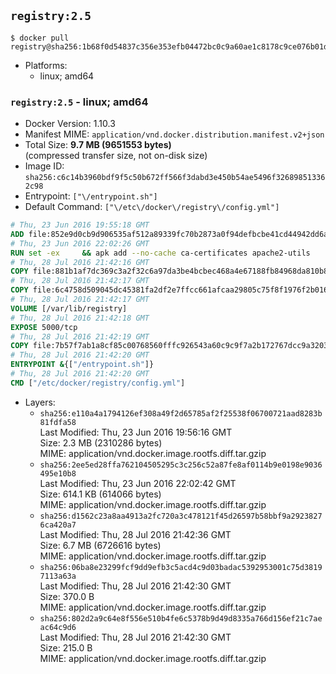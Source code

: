 ## `registry:2.5`

```console
$ docker pull registry@sha256:1b68f0d54837c356e353efb04472bc0c9a60ae1c8178c9ce076b01d2930bcc5d
```

-	Platforms:
	-	linux; amd64

### `registry:2.5` - linux; amd64

-	Docker Version: 1.10.3
-	Manifest MIME: `application/vnd.docker.distribution.manifest.v2+json`
-	Total Size: **9.7 MB (9651553 bytes)**  
	(compressed transfer size, not on-disk size)
-	Image ID: `sha256:c6c14b3960bdf9f5c50b672ff566f3dabd3e450b54ae5496f326898513362c98`
-	Entrypoint: `["\/entrypoint.sh"]`
-	Default Command: `["\/etc\/docker\/registry\/config.yml"]`

```dockerfile
# Thu, 23 Jun 2016 19:55:18 GMT
ADD file:852e9d0cb9d906535af512a89339fc70b2873a0f94defbcbe41cd44942dd6ac8 in /
# Thu, 23 Jun 2016 22:02:26 GMT
RUN set -ex     && apk add --no-cache ca-certificates apache2-utils
# Thu, 28 Jul 2016 21:42:16 GMT
COPY file:881b1af7dc369c3a2f32c6a97da3be4bcbec468a4e67188fb84968da810b8591 in /bin/registry
# Thu, 28 Jul 2016 21:42:17 GMT
COPY file:6c4758d509045dc45381fa2df2e7ffcc661afcaa29805c75f8f1976f2b016db8 in /etc/docker/registry/config.yml
# Thu, 28 Jul 2016 21:42:17 GMT
VOLUME [/var/lib/registry]
# Thu, 28 Jul 2016 21:42:18 GMT
EXPOSE 5000/tcp
# Thu, 28 Jul 2016 21:42:19 GMT
COPY file:7b57f7ab1a8cf85c00768560fffc926543a60c9c9f7a2b172767dcc9a3203394 in /entrypoint.sh
# Thu, 28 Jul 2016 21:42:20 GMT
ENTRYPOINT &{["/entrypoint.sh"]}
# Thu, 28 Jul 2016 21:42:20 GMT
CMD ["/etc/docker/registry/config.yml"]
```

-	Layers:
	-	`sha256:e110a4a1794126ef308a49f2d65785af2f25538f06700721aad8283b81fdfa58`  
		Last Modified: Thu, 23 Jun 2016 19:56:16 GMT  
		Size: 2.3 MB (2310286 bytes)  
		MIME: application/vnd.docker.image.rootfs.diff.tar.gzip
	-	`sha256:2ee5ed28ffa762104505295c3c256c52a87fe8af0114b9e0198e9036495e10b8`  
		Last Modified: Thu, 23 Jun 2016 22:02:42 GMT  
		Size: 614.1 KB (614066 bytes)  
		MIME: application/vnd.docker.image.rootfs.diff.tar.gzip
	-	`sha256:d1562c23a8aa4913a2fc720a3c478121f45d26597b58bbf9a29238276ca420a7`  
		Last Modified: Thu, 28 Jul 2016 21:42:36 GMT  
		Size: 6.7 MB (6726616 bytes)  
		MIME: application/vnd.docker.image.rootfs.diff.tar.gzip
	-	`sha256:06ba8e23299fcf9dd9efb3c5acd4c9d03badac5392953001c75d38197113a63a`  
		Last Modified: Thu, 28 Jul 2016 21:42:30 GMT  
		Size: 370.0 B  
		MIME: application/vnd.docker.image.rootfs.diff.tar.gzip
	-	`sha256:802d2a9c64e8f556e510b4fe6c5378b9d49d8335a766d156ef21c7aeac64c9d6`  
		Last Modified: Thu, 28 Jul 2016 21:42:30 GMT  
		Size: 215.0 B  
		MIME: application/vnd.docker.image.rootfs.diff.tar.gzip
